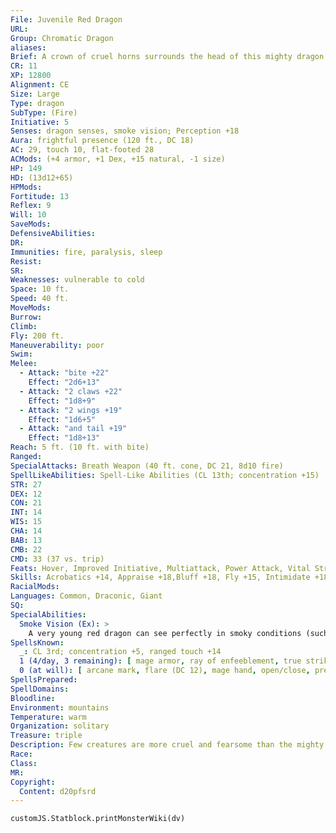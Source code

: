 ```yaml
---
File: Juvenile Red Dragon
URL: 
Group: Chromatic Dragon
aliases: 
Brief: A crown of cruel horns surrounds the head of this mighty dragon. Thick scales the color of molten rock cover its long body.
CR: 11
XP: 12800
Alignment: CE
Size: Large
Type: dragon
SubType: (Fire)
Initiative: 5
Senses: dragon senses, smoke vision; Perception +18
Aura: frightful presence (120 ft., DC 18)
AC: 29, touch 10, flat-footed 28
ACMods: (+4 armor, +1 Dex, +15 natural, -1 size)
HP: 149
HD: (13d12+65)
HPMods: 
Fortitude: 13
Reflex: 9
Will: 10
SaveMods: 
DefensiveAbilities: 
DR: 
Immunities: fire, paralysis, sleep
Resist: 
SR: 
Weaknesses: vulnerable to cold
Space: 10 ft.
Speed: 40 ft.
MoveMods: 
Burrow: 
Climb: 
Fly: 200 ft.
Maneuverability: poor
Swim: 
Melee: 
  - Attack: "bite +22"
    Effect: "2d6+13"
  - Attack: "2 claws +22"
    Effect: "1d8+9"
  - Attack: "2 wings +19"
    Effect: "1d6+5"
  - Attack: "and tail +19"
    Effect: "1d8+13"
Reach: 5 ft. (10 ft. with bite)
Ranged: 
SpecialAttacks: Breath Weapon (40 ft. cone, DC 21, 8d10 fire)
SpellLikeAbilities: Spell-Like Abilities (CL 13th; concentration +15)  At will - detect magic, pyrotechnics (DC 14)
STR: 27
DEX: 12
CON: 21
INT: 14
WIS: 15
CHA: 14
BAB: 13
CMB: 22
CMD: 33 (37 vs. trip)
Feats: Hover, Improved Initiative, Multiattack, Power Attack, Vital Strike, Weapon Focus (bite), Weapon Focus (claw)
Skills: Acrobatics +14, Appraise +18,Bluff +18, Fly +15, Intimidate +18, Perception +18, Sense Motive +18, Spellcraft +18
RacialMods: 
Languages: Common, Draconic, Giant
SQ: 
SpecialAbilities:
  Smoke Vision (Ex): >
    A very young red dragon can see perfectly in smoky conditions (such as those created by pyrotechnics).
SpellsKnown:
  _: CL 3rd; concentration +5, ranged touch +14
  1 (4/day, 3 remaining): [ mage armor, ray of enfeeblement, true strike ]
  0 (at will): [ arcane mark, flare (DC 12), mage hand, open/close, prestidigitation ]
SpellsPrepared: 
SpellDomains: 
Bloodline: 
Environment: mountains
Temperature: warm
Organization: solitary
Treasure: triple
Description: Few creatures are more cruel and fearsome than the mighty red dragon. King of the chromatics, this terrible beast brings ruin and death to the lands that fall under its shadow.
Race: 
Class: 
MR: 
Copyright:
  Content: d20pfsrd
---
```

```dataviewjs
customJS.Statblock.printMonsterWiki(dv)
```
